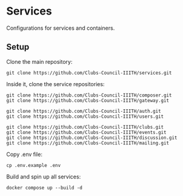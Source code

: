 # Services

Configurations for services and containers.

## Setup
Clone the main repository:
```
git clone https://github.com/Clubs-Council-IIITH/services.git
```

Inside it, clone the service repositories:
```
git clone https://github.com/Clubs-Council-IIITH/composer.git
git clone https://github.com/Clubs-Council-IIITH/gateway.git

git clone https://github.com/Clubs-Council-IIITH/auth.git
git clone https://github.com/Clubs-Council-IIITH/users.git

git clone https://github.com/Clubs-Council-IIITH/clubs.git
git clone https://github.com/Clubs-Council-IIITH/events.git
git clone https://github.com/Clubs-Council-IIITH/discussion.git
git clone https://github.com/Clubs-Council-IIITH/mailing.git
```

Copy .env file:
```
cp .env.example .env
```

Build and spin up all services:
```
docker compose up --build -d
```
